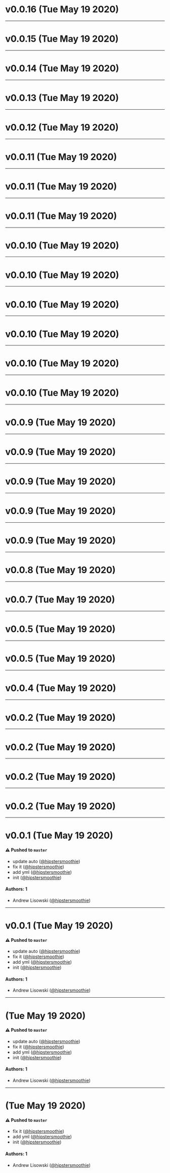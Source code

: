 # v0.0.16 (Tue May 19 2020)



---

# v0.0.15 (Tue May 19 2020)



---

# v0.0.14 (Tue May 19 2020)



---

# v0.0.13 (Tue May 19 2020)



---

# v0.0.12 (Tue May 19 2020)



---

# v0.0.11 (Tue May 19 2020)



---

# v0.0.11 (Tue May 19 2020)



---

# v0.0.11 (Tue May 19 2020)



---

# v0.0.10 (Tue May 19 2020)



---

# v0.0.10 (Tue May 19 2020)



---

# v0.0.10 (Tue May 19 2020)



---

# v0.0.10 (Tue May 19 2020)



---

# v0.0.10 (Tue May 19 2020)



---

# v0.0.10 (Tue May 19 2020)



---

# v0.0.9 (Tue May 19 2020)



---

# v0.0.9 (Tue May 19 2020)



---

# v0.0.9 (Tue May 19 2020)



---

# v0.0.9 (Tue May 19 2020)



---

# v0.0.9 (Tue May 19 2020)



---

# v0.0.8 (Tue May 19 2020)



---

# v0.0.7 (Tue May 19 2020)



---

# v0.0.5 (Tue May 19 2020)



---

# v0.0.5 (Tue May 19 2020)



---

# v0.0.4 (Tue May 19 2020)



---

# v0.0.2 (Tue May 19 2020)



---

# v0.0.2 (Tue May 19 2020)



---

# v0.0.2 (Tue May 19 2020)



---

# v0.0.2 (Tue May 19 2020)



---

# v0.0.1 (Tue May 19 2020)

#### ⚠️  Pushed to `master`

- update auto ([@hipstersmoothie](https://github.com/hipstersmoothie))
- fix it ([@hipstersmoothie](https://github.com/hipstersmoothie))
- add yml ([@hipstersmoothie](https://github.com/hipstersmoothie))
- init ([@hipstersmoothie](https://github.com/hipstersmoothie))

#### Authors: 1

- Andrew Lisowski ([@hipstersmoothie](https://github.com/hipstersmoothie))

---

# v0.0.1 (Tue May 19 2020)

#### ⚠️  Pushed to `master`

- update auto ([@hipstersmoothie](https://github.com/hipstersmoothie))
- fix it ([@hipstersmoothie](https://github.com/hipstersmoothie))
- add yml ([@hipstersmoothie](https://github.com/hipstersmoothie))
- init ([@hipstersmoothie](https://github.com/hipstersmoothie))

#### Authors: 1

- Andrew Lisowski ([@hipstersmoothie](https://github.com/hipstersmoothie))

---

# (Tue May 19 2020)

#### ⚠️  Pushed to `master`

- update auto ([@hipstersmoothie](https://github.com/hipstersmoothie))
- fix it ([@hipstersmoothie](https://github.com/hipstersmoothie))
- add yml ([@hipstersmoothie](https://github.com/hipstersmoothie))
- init ([@hipstersmoothie](https://github.com/hipstersmoothie))

#### Authors: 1

- Andrew Lisowski ([@hipstersmoothie](https://github.com/hipstersmoothie))

---

# (Tue May 19 2020)

#### ⚠️  Pushed to `master`

- fix it ([@hipstersmoothie](https://github.com/hipstersmoothie))
- add yml ([@hipstersmoothie](https://github.com/hipstersmoothie))
- init ([@hipstersmoothie](https://github.com/hipstersmoothie))

#### Authors: 1

- Andrew Lisowski ([@hipstersmoothie](https://github.com/hipstersmoothie))